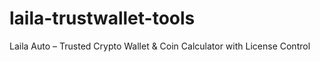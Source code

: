 # laila-trustwallet-tools
Laila Auto – Trusted Crypto Wallet &amp; Coin Calculator with License Control
